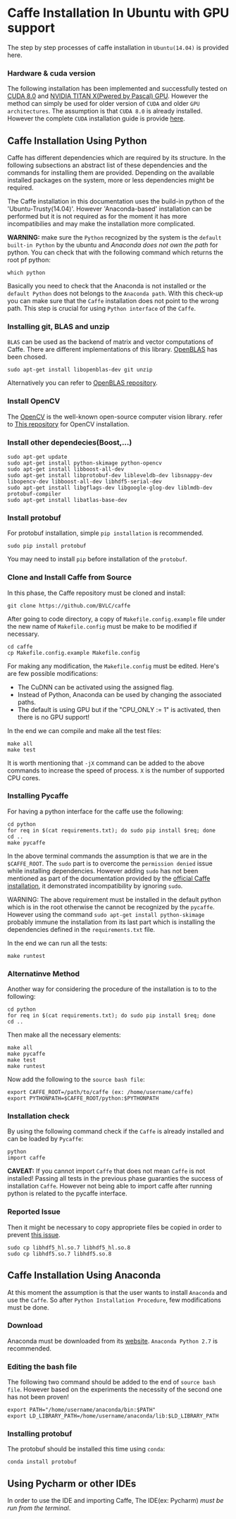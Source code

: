 # Caffe Installation In Ubuntu with GPU support

The step by step processes of caffe installation in `Ubuntu(14.04)` is provided here. 

### Hardware & cuda version
The following installation has been implemented and successfully tested on [CUDA 8.0](http://on-demand.gputechconf.com/gtc/2016/webinar/cuda-8-features-overview.pdf) and [NVIDIA TITAN X(Pwered by Pascal) GPU](http://www.geforce.com/hardware/10series/titan-x-pascal). However the method can simply be used for older version of `CUDA` and older `GPU architectures`. The assumption is that `CUDA 8.0` is already installed. However the complete `CUDA` installation guide is provide [here](https://github.com/astorfi/CUDA-Installation).

## Caffe Installation Using Python
Caffe has different dependencies which are required by its structure. In the following subsections an abstract list of these dependencies and the commands for installing them are provided. Depending on the available installed packages on the system, more or less dependencies might be required.

The Caffe installation in this documentation uses the build-in python of the 'Ubuntu-Trusty(14.04)'. However 'Anaconda-based' installation can be performed but it is not required as for the moment it has more incompatibilies and may make the installation more complicated.

**WARNING:** make sure the `Python` recognized by the system is the `default built-in Python` by the ubuntu and *Anaconda does not own the path* for python. You can check that with the following command which returns the root pf python:

```
which python
```
Basically you need to check that the Anaconda is not installed or the `default Python` does not belongs to the `Anaconda path`. With this check-up you can make sure that the `Caffe` installation does not point to the wrong path. This step is crucial for using `Python interface` of the `Caffe`.

### Installing git, BLAS and unzip
`BLAS` can be used as the backend of matrix and vector computations of Caffe. There are different implementations of this library. [OpenBLAS](http://www.openblas.net/) has been chosed. 
```
sudo apt-get install libopenblas-dev git unzip
```
Alternatively you can refer to [OpenBLAS repository](https://github.com/xianyi/OpenBLAS).

### Install OpenCV
The [OpenCV](https://help.ubuntu.com/community/OpenCV) is the well-known open-source computer vision library.
refer to [This repository](https://github.com/astorfi/Install-OpenCV) for OpenCV installation.

### Install other dependecies(Boost,...)
```
sudo apt-get update
sudo apt-get install python-skimage python-opencv
sudo apt-get install libboost-all-dev
sudo apt-get install libprotobuf-dev libleveldb-dev libsnappy-dev libopencv-dev libboost-all-dev libhdf5-serial-dev
sudo apt-get install libgflags-dev libgoogle-glog-dev liblmdb-dev protobuf-compiler
sudo apt-get install libatlas-base-dev
```

### Install protobuf

For protobuf installation, simple `pip installation` is recommended.
```
sudo pip install protobuf
```

You may need to install `pip` before installation of the `protobuf`.

### Clone and Install Caffe from Source
In this phase, the Caffe repository must be cloned and install:

```
git clone https://github.com/BVLC/caffe
```

After going to code directory, a copy of `Makefile.config.example` file under the new name of `Makefile.config` must be make to be modified if necessary.
```
cd caffe
cp Makefile.config.example Makefile.config
```
For making any modification, the `Makefile.config` must be edited. Here's are few possible modifications:

* The CuDNN can be activated using the assigned flag.
* Instead of Python, Anaconda can be used by changing the associated paths.
* The default is using GPU but if the "CPU_ONLY := 1" is activated, then there is no GPU support!

In the end we can compile and make all the test files:
```
make all
make test
```
It is worth mentioning that `-jX` command can be added to the above commands to increase the speed of process. `X` is the 
number of supported CPU cores.

### Installing Pycaffe
For having a python interface for the caffe use the following:
```
cd python
for req in $(cat requirements.txt); do sudo pip install $req; done
cd ..
make pycaffe
```
In the above terminal commands the assumption is that we are in the `$CAFFE_ROOT`. The `sudo` part is to overcome the
`permission denied` issue while installing dependencies. However adding `sudo` has not been mentioned as part of the
documentation provided by the [official Caffe installation](http://caffe.berkeleyvision.org/installation.html#prerequisites), it demonstrated incompatibility by ignoring `sudo`.

WARNING: The above requirement must be installed in the default python which is in the root otherwise the cannot be recognized by the `pycaffe`. However using the command `sudo apt-get install python-skimage` probably immune the installation from its last part which is installing the dependencies defined in the `requirements.txt` file.

In the end we can run all the tests:
```
make runtest
```

### Alternatinve Method

Another way for considering the procedure of the installation is to to the following:
```
cd python
for req in $(cat requirements.txt); do sudo pip install $req; done
cd ..
```

Then make all the necessary elements:
```
make all
make pycaffe
make test
make runtest
```

Now add the following to the `source bash file`:
```
export CAFFE_ROOT=/path/to/caffe (ex: /home/username/caffe)
export PYTHONPATH=$CAFFE_ROOT/python:$PYTHONPATH
```

### Installation check

By using the following command check if the `Caffe` is already installed and can be loaded by `Pycaffe`:
```
python
import caffe
```

**CAVEAT:** If you cannot import `Caffe` that does not mean `Caffe` is not installed! Passing all tests in the previous phase
guaranties the success of installation `Caffe`. However not being able to import caffe after running python is related to the pycaffe interface.

### Reported Issue
Then it might be necessary to copy appropriete files be copied in order to prevent [this issue](https://github.com/BVLC/caffe/issues/1463).
```
sudo cp libhdf5_hl.so.7 libhdf5_hl.so.8
sudo cp libhdf5.so.7 libhdf5.so.8
```


## Caffe Installation Using Anaconda

At this moment the assumption is that the user wants to install `Anaconda` and use the `Caffe`. So after `Python Installation Procedure`, few modifications must be done.

### Download

Anaconda must be downloaded from its [website](https://www.continuum.io/downloads). `Anaconda Python 2.7` is recommended.

### Editing the bash file

The following two command should be added to the end of `source bash file`. However based on the experiments the necessity of the second one has not been proven! 
```
export PATH="/home/username/anaconda/bin:$PATH"
export LD_LIBRARY_PATH=/home/username/anaconda/lib:$LD_LIBRARY_PATH

```

### Installing protobuf
The protobuf should be installed this time using `conda`:
```
conda install protobuf
```

## Using Pycharm or other IDEs

In order to use the IDE and importing Caffe, The IDE(ex: Pycharm) *must be run from the terminal*.


